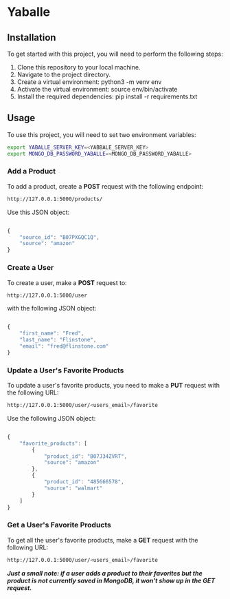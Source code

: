 # Yaballe

## Installation

To get started with this project, you will need to perform the following steps:

1. Clone this repository to your local machine.
2. Navigate to the project directory.
3. Create a virtual environment: python3 -m venv env
4. Activate the virtual environment: source env/bin/activate
5. Install the required dependencies: pip install -r requirements.txt

## Usage

To use this project, you will need to set two environment variables:

```bash
export YABALLE_SERVER_KEY=<YABBALE_SERVER_KEY>
export MONGO_DB_PASSWORD_YABALLE=<MONGO_DB_PASSWORD_YABALLE>
```

### Add a Product

To add a product, create a **POST** request with the following endpoint:

```bash
http://127.0.0.1:5000/products/

```

Use this JSON object:

```javascript

{
    "source_id": "B07PXGQC1Q",
    "source": "amazon"
}

```

### Create a User

To create a user, make a **POST** request to:

```bash
http://127.0.0.1:5000/user

```

with the following JSON object:

```javascript

{
	"first_name": "Fred",
	"last_name": "Flinstone",
	"email": "fred@flinstone.com"
}

```

### Update a User's Favorite Products

To update a user's favorite products, you need to make a **PUT** request with the following URL:

```bash
http://127.0.0.1:5000/user/<users_email>/favorite

```
Use the following JSON object:

```javascript

{
	"favorite_products": [
		{
			"product_id": "B07J34ZVRT",
			"source": "amazon"
		},
		{
			"product_id": "485666578",
			"source": "walmart"
		}
	]
}

```

### Get a User's Favorite Products

To get all the user's favorite products, make a **GET** request with the following URL:

```bash
http://127.0.0.1:5000/user/<users_email>/favorite

```

***Just a small note: if a user adds a product to their favorites but the product is not currently saved in MongoDB, it won't show up in the GET request.*** 